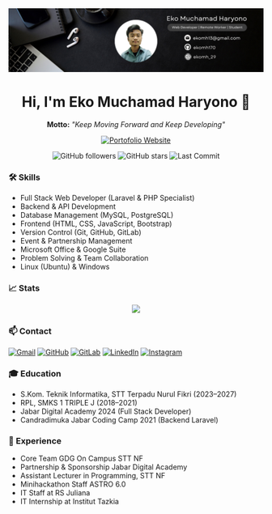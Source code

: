 <div align="center">
  <img src="assets/bg_profile.png" alt="BannerProfile" />
  <h1>Hi, I'm Eko Muchamad Haryono 👋</h1>
  <p><b>Motto:</b> <i>"Keep Moving Forward and Keep Developing"</i></p>
  
  [![Portofolio Website](https://img.shields.io/badge/🌐%20Portofolio%20Website-Visit-blue?style=for-the-badge&logo=google-chrome)](https://www.ekomh29.my.id/)
  
  <!-- Badges -->
  <p>
    <img src="https://img.shields.io/github/followers/ekomh170?label=Followers&style=social" alt="GitHub followers" />
    <img src="https://img.shields.io/github/stars/ekomh170?affiliations=OWNER%2CCOLLABORATOR&label=Stars&style=social" alt="GitHub stars" />
    <img src="https://img.shields.io/github/last-commit/ekomh170/ekomh170?label=Last%20Commit" alt="Last Commit" />
</div>



### 🛠️ Skills

- Full Stack Web Developer (Laravel & PHP Specialist)
- Backend & API Development
- Database Management (MySQL, PostgreSQL)
- Frontend (HTML, CSS, JavaScript, Bootstrap)
- Version Control (Git, GitHub, GitLab)
- Event & Partnership Management
- Microsoft Office & Google Suite
- Problem Solving & Team Collaboration
- Linux (Ubuntu) & Windows


### 📈 Stats

<div align="center">
  <img src="https://github-readme-streak-stats.herokuapp.com/?user=ekomh170&theme=vue-dark&hide_border=true" />
</div>


### 📫 Contact

<span>
  <a href="mailto:ekomh13@gmail.com"><img src="https://img.shields.io/badge/Gmail-ekomh13@gmail.com-c14438?style=flat&logo=Gmail&logoColor=white" alt="Gmail" /></a>
  <a href="https://github.com/ekomh170"><img src="https://img.shields.io/badge/GitHub-ekomh170-333?style=flat&logo=github" alt="GitHub" /></a>
  <a href="https://gitlab.com/ekomh170"><img src="https://img.shields.io/badge/GitLab-ekomh170-FC6D26?style=flat&logo=gitlab&logoColor=white" alt="GitLab" /></a>
  <a href="https://www.linkedin.com/in/eko-haryono-290/"><img src="https://img.shields.io/badge/LinkedIn-eko--haryono--290-0077B5?style=flat&logo=linkedin&logoColor=white" alt="LinkedIn" /></a>
  <a href="https://www.instagram.com/ekomh_29/"><img src="https://img.shields.io/badge/Instagram-ekomh__29-E4405F?style=flat&logo=instagram&logoColor=white" alt="Instagram" /></a>
</span>


### 🎓 Education

- S.Kom. Teknik Informatika, STT Terpadu Nurul Fikri (2023–2027)
- RPL, SMKS 1 TRIPLE J (2018–2021)
- Jabar Digital Academy 2024 (Full Stack Developer)
- Candradimuka Jabar Coding Camp 2021 (Backend Laravel)


### 💼 Experience

- Core Team GDG On Campus STT NF
- Partnership & Sponsorship Jabar Digital Academy
- Assistant Lecturer in Programming, STT NF
- Minihackathon Staff ASTRO 6.0
- IT Staff at RS Juliana
- IT Internship at Institut Tazkia